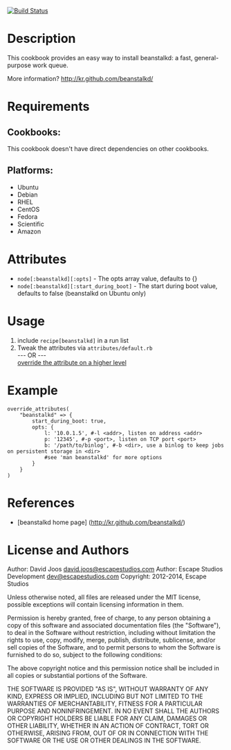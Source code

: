 [![Build Status](https://secure.travis-ci.org/escapestudios-cookbooks/beanstalkd.png)](http://travis-ci.org/escapestudios-cookbooks/beanstalkd)

Description
===========

This cookbook provides an easy way to install beanstalkd: a fast, general-purpose work queue.

More information?
http://kr.github.com/beanstalkd/

Requirements
============

## Cookbooks:

This cookbook doesn't have direct dependencies on other cookbooks.

## Platforms:

* Ubuntu
* Debian
* RHEL
* CentOS
* Fedora
* Scientific
* Amazon

Attributes
==========

* `node[:beanstalkd][:opts]` - The opts array value, defaults to {}
* `node[:beanstalkd][:start_during_boot]` - The start during boot value, defaults to false (beanstalkd on Ubuntu only)

Usage
=====

 1. include `recipe[beanstalkd]` in a run list
 2. Tweak the attributes via `attributes/default.rb`  
    --- OR ---  
    [override the attribute on a higher level](http://wiki.opscode.com/display/chef/Attributes#Attributes-AttributesPrecedence)

Example
=======

    override_attributes(
        "beanstalkd" => {
            start_during_boot: true,
            opts: {
                l: '10.0.1.5', #-l <addr>, listen on address <addr>
                p: '12345', #-p <port>, listen on TCP port <port>
                b: '/path/to/binlog', #-b <dir>, use a binlog to keep jobs on persistent storage in <dir>
                #see 'man beanstalkd' for more options
            }
        }
    )

References
==========

* [beanstalkd home page] (http://kr.github.com/beanstalkd/)

License and Authors
===================

Author: David Joos <david.joos@escapestudios.com>
Author: Escape Studios Development <dev@escapestudios.com>
Copyright: 2012-2014, Escape Studios

Unless otherwise noted, all files are released under the MIT license,
possible exceptions will contain licensing information in them.

Permission is hereby granted, free of charge, to any person obtaining a copy
of this software and associated documentation files (the "Software"), to deal
in the Software without restriction, including without limitation the rights
to use, copy, modify, merge, publish, distribute, sublicense, and/or sell
copies of the Software, and to permit persons to whom the Software is
furnished to do so, subject to the following conditions:

The above copyright notice and this permission notice shall be included in
all copies or substantial portions of the Software.

THE SOFTWARE IS PROVIDED "AS IS", WITHOUT WARRANTY OF ANY KIND, EXPRESS OR
IMPLIED, INCLUDING BUT NOT LIMITED TO THE WARRANTIES OF MERCHANTABILITY,
FITNESS FOR A PARTICULAR PURPOSE AND NONINFRINGEMENT. IN NO EVENT SHALL THE
AUTHORS OR COPYRIGHT HOLDERS BE LIABLE FOR ANY CLAIM, DAMAGES OR OTHER
LIABILITY, WHETHER IN AN ACTION OF CONTRACT, TORT OR OTHERWISE, ARISING FROM,
OUT OF OR IN CONNECTION WITH THE SOFTWARE OR THE USE OR OTHER DEALINGS IN
THE SOFTWARE.
